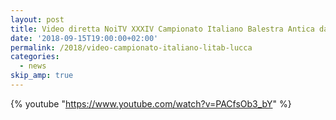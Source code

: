 ```yaml
---
layout: post
title: Video diretta NoiTV XXXIV Campionato Italiano Balestra Antica da banco
date: '2018-09-15T19:00:00+02:00'
permalink: /2018/video-campionato-italiano-litab-lucca
categories:
  - news
skip_amp: true
---
```


<!-- more -->
{% youtube "https://www.youtube.com/watch?v=PACfsOb3_bY" %}
